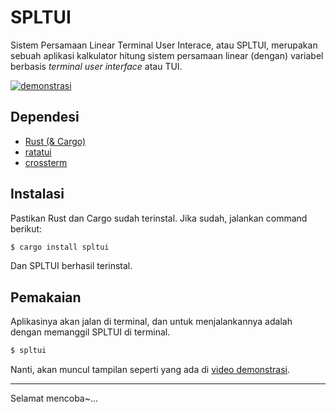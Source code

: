 # SPLTUI
Sistem Persamaan Linear Terminal User Interace, atau SPLTUI, merupakan sebuah aplikasi kalkulator hitung sistem persamaan linear (dengan) variabel berbasis _terminal user interface_ atau TUI.

[![demonstrasi](https://img.youtube.com/vi/C3TQK1qg3wk/0.jpg)](https://youtu.be/C3TQK1qg3wk)

## Dependesi
- [Rust (& Cargo)](https://www.rust-lang.org/)
- [ratatui](https://ratatui.rs/)
- [crossterm](https://github.com/crossterm-rs/crossterm)

## Instalasi
Pastikan Rust dan Cargo sudah terinstal. Jika sudah, jalankan command berikut:
```sh
$ cargo install spltui
```
Dan SPLTUI berhasil terinstal.

## Pemakaian
Aplikasinya akan jalan di terminal, dan untuk menjalankannya adalah dengan memanggil SPLTUI di terminal.
```sh
$ spltui
```
Nanti, akan muncul tampilan seperti yang ada di [video demonstrasi](https://youtu.be/C3TQK1qg3wk).

---

Selamat mencoba~...
